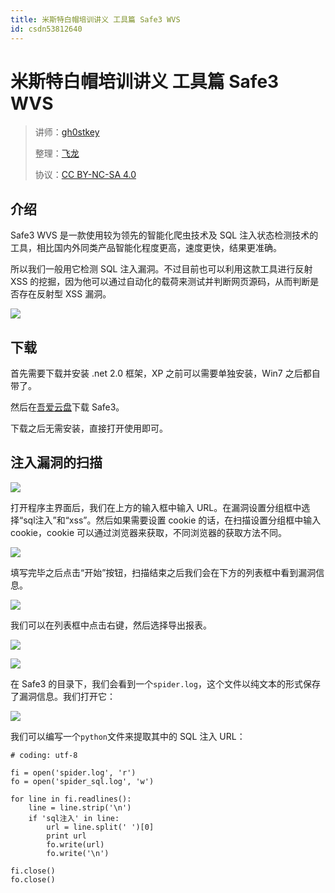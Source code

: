 ```yaml
---
title: 米斯特白帽培训讲义 工具篇 Safe3 WVS
id: csdn53812640
---
```


# 米斯特白帽培训讲义 工具篇 Safe3 WVS

> 讲师：[gh0stkey](https://www.zhihu.com/people/gh0stkey/answers)
> 
> 整理：[飞龙](https://github.com/)
> 
> 协议：[CC BY-NC-SA 4.0](http://creativecommons.org/licenses/by-nc-sa/4.0/)

## 介绍

Safe3 WVS 是一款使用较为领先的智能化爬虫技术及 SQL 注入状态检测技术的工具，相比国内外同类产品智能化程度更高，速度更快，结果更准确。

所以我们一般用它检测 SQL 注入漏洞。不过目前也可以利用这款工具进行反射 XSS 的挖掘，因为他可以通过自动化的载荷来测试并判断网页源码，从而判断是否存在反射型 XSS 漏洞。

![](../img/4e6841e6837612709d65747d84a61a2d.png)

## 下载

首先需要下载并安装 .net 2.0 框架，XP 之前可以需要单独安装，Win7 之后都自带了。

然后在[吾爱云盘](http://down.52pojie.cn/LCG/Safe3WVS_10.1_Crack_By_Lkou%5bLCG%5d.rar)下载 Safe3。

下载之后无需安装，直接打开使用即可。

## 注入漏洞的扫描

![](../img/211e1674887c9ae64af32df075fa51ac.png)

打开程序主界面后，我们在上方的输入框中输入 URL。在漏洞设置分组框中选择“sql注入”和“xss”。然后如果需要设置 cookie 的话，在扫描设置分组框中输入 cookie，cookie 可以通过浏览器来获取，不同浏览器的获取方法不同。

![](../img/3b73a2feac386135995071054dd584f3.png)

填写完毕之后点击“开始”按钮，扫描结束之后我们会在下方的列表框中看到漏洞信息。

![](../img/12567767e1d06e34044bb257838f068f.png)

我们可以在列表框中点击右键，然后选择导出报表。

![](../img/5a25675404299d954a6e4fdd86aca750.png)

![](../img/4cf19fca9ab89fb127310df9699b7a50.png)

在 Safe3 的目录下，我们会看到一个`spider.log`，这个文件以纯文本的形式保存了漏洞信息。我们打开它：

![](../img/f56fe67f0fe89e9e26870b22e1283768.png)

我们可以编写一个`python`文件来提取其中的 SQL 注入 URL：

```
# coding: utf-8

fi = open('spider.log', 'r')
fo = open('spider_sql.log', 'w')

for line in fi.readlines():
    line = line.strip('\n')
    if 'sql注入' in line:
        url = line.split(' ')[0]
        print url
        fo.write(url)
        fo.write('\n')

fi.close()
fo.close()
```